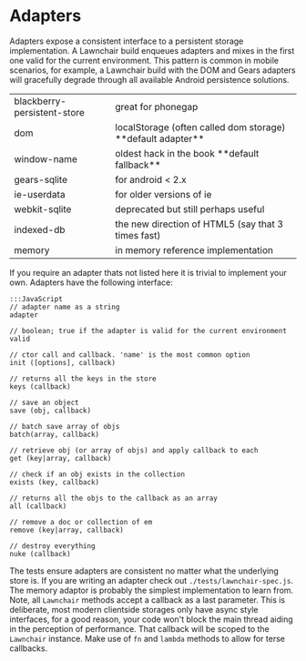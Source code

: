 Adapters
========

Adapters expose a consistent interface to a persistent storage implementation. A Lawnchair build enqueues adapters and mixes in the first one valid for the current environment. This pattern is common in mobile scenarios, for example, a Lawnchair build with the DOM and Gears adapters will gracefully degrade through all available Android persistence solutions.

<div class="codehilite">
    <table>
        <tr>
            <td>blackberry-persistent-store</td>
            <td class="subdue">great for phonegap</td>
        </tr>
        <tr>
            <td>dom</td>
            <td class="subdue">localStorage (often called dom storage) **default adapter** </td>
        </tr>
        <tr>
            <td>window-name</td>
            <td class="subdue">oldest hack in the book **default fallback**</td>
        </tr>
        <tr>
            <td>gears-sqlite</td>
            <td class="subdue">for android &lt; 2.x</td>
        </tr>
        <tr>
            <td>ie-userdata</td>
            <td class="subdue">for older versions of ie</td>
        </tr>
        <tr>
            <td>webkit-sqlite</td>
            <td class="subdue">deprecated but still perhaps useful</td>
        </tr>
        <tr>
            <td>indexed-db</td>
            <td class="subdue">the new direction of HTML5 (say that 3 times fast)</td>
        </tr>
        <tr>
            <td>memory</td>
            <td class="subdue">in memory reference implementation</td>
        </tr>
    </table>
</div>

If you require an adapter thats not listed here it is trivial to implement your own. Adapters have the following interface:

    
    :::JavaScript
    // adapter name as a string
    adapter 
    
    // boolean; true if the adapter is valid for the current environment
    valid 
    
    // ctor call and callback. 'name' is the most common option 
    init ([options], callback)

    // returns all the keys in the store
    keys (callback)     
    
    // save an object
    save (obj, callback) 
    
    // batch save array of objs
    batch(array, callback)
    
    // retrieve obj (or array of objs) and apply callback to each
    get (key|array, callback) 
    
    // check if an obj exists in the collection
    exists (key, callback)
    
    // returns all the objs to the callback as an array
    all (callback)
    
    // remove a doc or collection of em
    remove (key|array, callback)
    
    // destroy everything
    nuke (callback)
    

The tests ensure adapters are consistent no matter what the underlying store is. If you are writing an adapter check out `./tests/lawnchair-spec.js`. The memory adaptor is probably the simplest implementation to learn from. Note, all `Lawnchair` methods accept a callback as a last parameter. This is deliberate, most modern clientside storages only have async style interfaces, for a good reason, your code won't block the main thread aiding in the perception of performance. That callback will be scoped to the `Lawnchair` instance. Make use of `fn` and `lambda` methods to allow for terse callbacks. 
